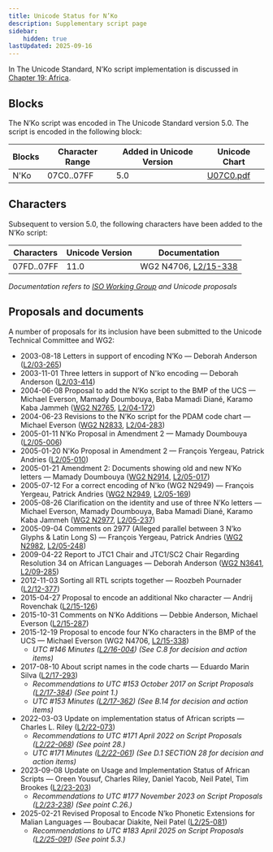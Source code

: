 ```yaml
---
title: Unicode Status for N’Ko
description: Supplementary script page
sidebar:
    hidden: true
lastUpdated: 2025-09-16
---
```


In The Unicode Standard, N’Ko script implementation is discussed in [Chapter 19: Africa](https://www.unicode.org/versions/latest/core-spec/chapter-19/#G18603).

## Blocks

The N’Ko script was encoded in The Unicode Standard version 5.0. The script is encoded in the following block:

| Blocks | Character Range | Added in Unicode Version | Unicode Chart |
| ------ | --------------- | ------------------------ | ------------- |
| N'Ko | 07C0..07FF | 5.0 | [U07C0.pdf](http://www.unicode.org/charts/PDF/U07C0.pdf) |

## Characters

Subsequent to version 5.0, the following characters have been added to the N’Ko script:

| Characters | Unicode Version | Documentation |
| ---------- | --------------- | ------------- |
| 07FD..07FF | 11.0 | WG2 N4706, [L2/15-338](http://www.unicode.org/cgi-bin/GetMatchingDocs.pl?L2/15-338) |

_Documentation refers to [ISO Working Group](https://www.unicode.org/wg2/) and Unicode proposals_

## Proposals and documents

A number of proposals for its inclusion have been submitted to the Unicode Technical Committee and WG2:
- 2003-08-18 Letters in support of encoding N’Ko — Deborah Anderson ([L2/03-265](http://www.unicode.org/cgi-bin/GetMatchingDocs.pl?L2/03-265))
- 2003-11-01 Three letters in support of N'ko encoding — Deborah Anderson ([L2/03-414](http://www.unicode.org/cgi-bin/GetMatchingDocs.pl?L2/03-414))
- 2004-06-08 Proposal to add the N’Ko script to the BMP of the UCS — Michael Everson, Mamady Doumbouya, Baba Mamadi Diané, Karamo Kaba Jammeh ([WG2 N2765](https://www.unicode.org/wg2/docs/n2765.pdf), [L2/04-172](http://www.unicode.org/cgi-bin/GetMatchingDocs.pl?L2/04-172))
- 2004-06-23 Revisions to the N’Ko script for the PDAM code chart — Michael Everson ([WG2 N2833](https://www.unicode.org/wg2/docs/n2833.pdf), [L2/04-283](http://www.unicode.org/cgi-bin/GetMatchingDocs.pl?L2/04-283))
- 2005-01-11 N’Ko Proposal in Amendment 2 — Mamady Doumbouya ([L2/05-006](http://www.unicode.org/cgi-bin/GetMatchingDocs.pl?L2/05-006))
- 2005-01-20 N'Ko Proposal in Amendment 2 — François Yergeau, Patrick Andries ([L2/05-010](http://www.unicode.org/cgi-bin/GetMatchingDocs.pl?L2/05-010))
- 2005-01-21 Amendment 2: Documents showing old and new N’Ko letters — Mamady Doumbouya ([WG2 N2914](https://www.unicode.org/wg2/docs/n2914.pdf), [L2/05-017](http://www.unicode.org/cgi-bin/GetMatchingDocs.pl?L2/05-017))
- 2005-07-12 For a correct encoding of N'ko (WG2 N2949) — François Yergeau, Patrick Andries ([WG2 N2949](https://www.unicode.org/wg2/docs/n2949.pdf), [L2/05-169](http://www.unicode.org/cgi-bin/GetMatchingDocs.pl?L2/05-169))
- 2005-08-26 Clarification on the identity and use of three N’Ko letters — Michael Everson, Mamady Doumbouya, Baba Mamadi Diané, Karamo Kaba Jammeh ([WG2 N2977](https://www.unicode.org/wg2/docs/n2977.pdf), [L2/05-237](http://www.unicode.org/cgi-bin/GetMatchingDocs.pl?L2/05-237))
- 2005-09-04 Comments on 2977 (Alleged parallel between 3 N’ko Glyphs &amp; Latin Long S) — François Yergeau, Patrick Andries ([WG2 N2982](https://www.unicode.org/wg2/docs/n2982.pdf), [L2/05-248](http://www.unicode.org/cgi-bin/GetMatchingDocs.pl?L2/05-248))
- 2009-04-22 Report to JTC1 Chair and JTC1/SC2 Chair Regarding Resolution 34 on African Languages — Deborah Anderson ([WG2 N3641](https://www.unicode.org/wg2/docs/n3641.pdf), [L2/09-285](http://www.unicode.org/cgi-bin/GetMatchingDocs.pl?L2/09-285))
- 2012-11-03 Sorting all RTL scripts together — Roozbeh Pournader ([L2/12-377](http://www.unicode.org/cgi-bin/GetMatchingDocs.pl?L2/12-377))
- 2015-04-27 Proposal to encode an additional Nko character — Andrij Rovenchak ([L2/15-126](http://www.unicode.org/cgi-bin/GetMatchingDocs.pl?L2/15-126))
- 2015-10-31 Comments on N’Ko Additions — Debbie Anderson, Michael Everson     ([L2/15-287](http://www.unicode.org/cgi-bin/GetMatchingDocs.pl?L2/15-287))
- 2015-12-19 Proposal to encode four N’Ko characters in the BMP of the UCS — Michael Everson (WG2 N4706, [L2/15-338](http://www.unicode.org/cgi-bin/GetMatchingDocs.pl?L2/15-338))
  - _UTC #146 Minutes ([L2/16-004](http://www.unicode.org/cgi-bin/GetMatchingDocs.pl?L2/16-004)) (See C.8 for decision and action items)_
- 2017-08-10 About script names in the code charts — Eduardo Marin Silva ([L2/17-293](http://www.unicode.org/cgi-bin/GetMatchingDocs.pl?L2/17-293))
  - _Recommendations to UTC #153 October 2017 on Script Proposals ([L2/17-384](http://www.unicode.org/L2/L2017/17384-script-ad-hoc-recs.pdf)) (See point 1.)_
  - _UTC #153 Minutes ([L2/17-362](http://www.unicode.org/L2/L2017/17362.htm)) (See B.14 for decision and action items)_
- 2022-03-03 Update on implementation status of African scripts — Charles L. Riley ([L2/22-073](http://www.unicode.org/cgi-bin/GetMatchingDocs.pl?L2/22-073))
  - _Recommendations to UTC #171 April 2022 on Script Proposals ([L2/22-068](http://www.unicode.org/cgi-bin/GetMatchingDocs.pl?L2/22-068)) (See point 28.)_
  - _UTC #171 Minutes ([L2/22-061](https://www.unicode.org/L2/L2022/22061.htm)) (See D.1 SECTION 28 for decision and action items)_
- 2023-09-08 Update on Usage and Implementation Status of African Scripts — Oreen Yousuf, Charles Riley, Daniel Yacob, Neil Patel, Tim Brookes ([L2/23-203](http://www.unicode.org/cgi-bin/GetMatchingDocs.pl?L2/23-203))
  - _Recommendations to UTC #177 November 2023 on Script Proposals ([L2/23-238](http://www.unicode.org/cgi-bin/GetMatchingDocs.pl?L2/23-238)) (See point C.26.)_
- 2025-02-21 Revised Proposal to Encode N’ko Phonetic Extensions for Malian Languages — Boubacar Diakite, Neil Patel ([L2/25-081](http://www.unicode.org/cgi-bin/GetMatchingDocs.pl?L2/25-081))
  - _Recommendations to UTC #183 April 2025 on Script Proposals ([L2/25-091](http://www.unicode.org/cgi-bin/GetMatchingDocs.pl?L2/25-091)) (See point 5.3.)_
